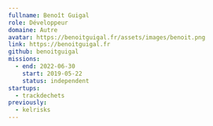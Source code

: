 ```yaml
---
fullname: Benoît Guigal
role: Développeur
domaine: Autre
avatar: https://benoitguigal.fr/assets/images/benoit.png
link: https://benoitguigal.fr
github: benoitguigal
missions:
  - end: 2022-06-30 
    start: 2019-05-22
    status: independent
startups:
  - trackdechets
previously:
  - kelrisks
---
```

